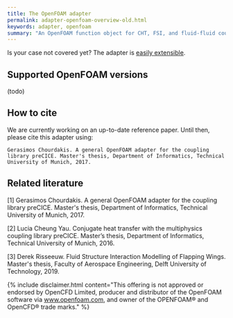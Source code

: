 ```yaml
---
title: The OpenFOAM adapter
permalink: adapter-openfoam-overview-old.html
keywords: adapter, openfoam
summary: "An OpenFOAM function object for CHT, FSI, and fluid-fluid coupled simulations using preCICE."
---
```


Is your case not covered yet? The adapter is [easily extensible](adapter-openfoam-extend.html).

## Supported OpenFOAM versions

(todo)

## How to cite

We are currently working on an up-to-date reference paper. Until then, please cite this adapter using:
```
Gerasimos Chourdakis. A general OpenFOAM adapter for the coupling library preCICE. Master's thesis, Department of Informatics, Technical University of Munich, 2017.
```

## Related literature

[1] Gerasimos Chourdakis. A general OpenFOAM adapter for the coupling library preCICE. Master's thesis, Department of Informatics, Technical University of Munich, 2017.

[2] Lucia Cheung Yau. Conjugate heat transfer with the multiphysics coupling library preCICE. Master’s thesis, Department of Informatics, Technical University of Munich, 2016.

[3] Derek Risseeuw. Fluid Structure Interaction Modelling of Flapping Wings. Master's thesis, Faculty of Aerospace Engineering, Delft University of Technology, 2019.


{% include disclaimer.html content="This offering is not approved or endorsed by OpenCFD Limited, producer and distributor of the OpenFOAM software via www.openfoam.com, and owner of the OPENFOAM®  and OpenCFD®  trade marks." %}
